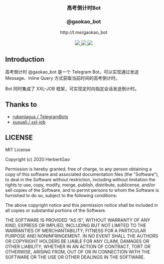 <p align="center" >
    <h3 align="center">高考倒计时Bot</h3>
    <h3 align="center">@gaokao_bot</h3>
    <p align="center">
        http://t.me/gaokao_bot
        <br>
        <br>
        <a href="https://github.com/HerbertGao/gaokao_bot/releases">
         <img src="https://img.shields.io/github/release/HerbertGao/gaokao_bot" >
        </a>
        <a href="https://github.com/HerbertGao/gaokao_bot/">
            <img src="https://img.shields.io/github/stars/HerbertGao/gaokao_bot" >
        </a>
        <a href="https://opensource.org/licenses/MIT">
         <img src="https://img.shields.io/github/license/HerbertGao/gaokao_bot" >
        </a>
    </p>
</p>

## Introduction
高考倒计时 @gaokao_bot 是一个 Telegram Bot，可以实现通过发送 Message、Inline Query 方式获取当前时间的高考倒计时。

Bot 同时集成了 XXL-JOB 框架，可实现定时向指定会话发送倒计时。

## Thanks to
- [rubenlagus / TelegramBots](https://github.com/rubenlagus/TelegramBots)
- [xuxueli / xxl-job](https://github.com/xuxueli/xxl-job)

## LICENSE
MIT License

Copyright (c) 2020 HerbertGao

Permission is hereby granted, free of charge, to any person obtaining a copy
of this software and associated documentation files (the "Software"), to deal
in the Software without restriction, including without limitation the rights
to use, copy, modify, merge, publish, distribute, sublicense, and/or sell
copies of the Software, and to permit persons to whom the Software is
furnished to do so, subject to the following conditions:

The above copyright notice and this permission notice shall be included in all
copies or substantial portions of the Software.

THE SOFTWARE IS PROVIDED "AS IS", WITHOUT WARRANTY OF ANY KIND, EXPRESS OR
IMPLIED, INCLUDING BUT NOT LIMITED TO THE WARRANTIES OF MERCHANTABILITY,
FITNESS FOR A PARTICULAR PURPOSE AND NONINFRINGEMENT. IN NO EVENT SHALL THE
AUTHORS OR COPYRIGHT HOLDERS BE LIABLE FOR ANY CLAIM, DAMAGES OR OTHER
LIABILITY, WHETHER IN AN ACTION OF CONTRACT, TORT OR OTHERWISE, ARISING FROM,
OUT OF OR IN CONNECTION WITH THE SOFTWARE OR THE USE OR OTHER DEALINGS IN THE
SOFTWARE.

